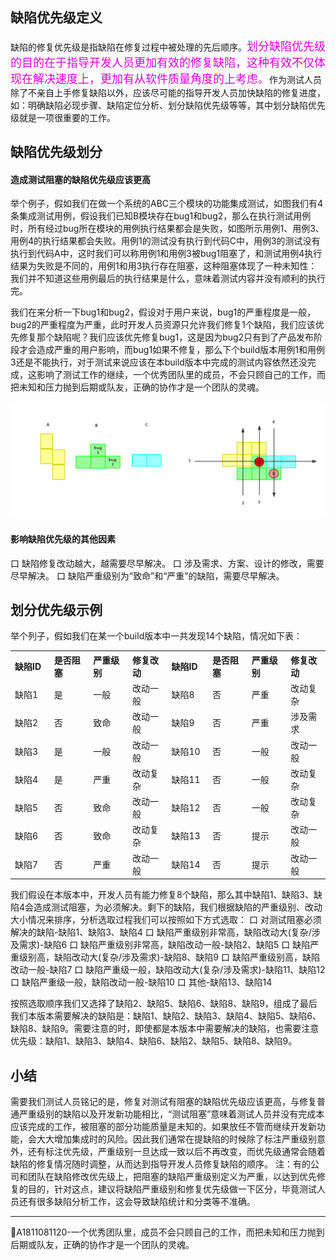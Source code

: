 
## 缺陷优先级定义

缺陷的修复优先级是指缺陷在修复过程中被处理的先后顺序。<font color="#dd00dd" size="4" face="楷体">划分缺陷优先级的目的在于指导开发人员更加有效的修复缺陷，这种有效不仅体现在解决速度上，更加有从软件质量角度的上考虑。</font>作为测试人员除了不亲自上手修复缺陷以外，应该尽可能的指导开发人员加快缺陷的修复进度，如：明确缺陷必现步骤、缺陷定位分析、划分缺陷优先级等等，其中划分缺陷优先级就是一项很重要的工作。

## 缺陷优先级划分

#### 造成测试阻塞的缺陷优先级应该更高

举个例子，假如我们在做一个系统的ABC三个模块的功能集成测试，如图我们有4条集成测试用例，假设我们已知B模块存在bug1和bug2，那么在执行测试用例时，所有经过bug所在模块的用例执行结果都会是失败，如图所示用例1、用例3、用例4的执行结果都会失败。用例1的测试没有执行到代码C中，用例3的测试没有执行到代码A中，这时我们可以称用例1和用例3被bug1阻塞了，和测试用例4执行结果为失败是不同的，用例1和用3执行存在阻塞，这种阻塞体现了一种未知性：我们并不知道这些用例最后的执行结果是什么，意味着测试内容并没有顺利的执行完。

我们在来分析一下bug1和bug2，假设对于用户来说，bug1的严重程度是一般，bug2的严重程度为严重，此时开发人员资源只允许我们修复1个缺陷，我们应该优先修复那个缺陷呢？我们应该优先修复bug1，这是因为bug2只有到了产品发布阶段才会造成严重的用户影响，而bug1如果不修复，那么下个build版本用例1和用例3还是不能执行，对于测试来说应该在本build版本中完成的测试内容依然还没完成，这影响了测试工作的继续，一个优秀团队里的成员，不会只顾自己的工作，而把未知和压力抛到后期或队友，正确的协作才是一个团队的灵魂。

![](../resFiles/r2/缺陷优先级.jpg)


#### 影响缺陷优先级的其他因素

口  缺陷修复改动越大，越需要尽早解决。
口  涉及需求、方案、设计的修改，需要尽早解决。
口  缺陷严重级别为“致命”和“严重”的缺陷，需要尽早解决。

## 划分优先级示例

举个列子，假如我们在某一个build版本中一共发现14个缺陷，情况如下表：
<table>
	<tr>
		<th width="125px" align="left">缺陷ID</th>
		<th width="125px" align="left">是否阻塞</th>
		<th width="125px" align="left">严重级别</th>
		<th width="125px" align="left">修复改动</th>
		<th width="125px" align="left">缺陷ID</th>
		<th width="125px" align="left">是否阻塞</th>
		<th width="125px" align="left">严重级别</th>
		<th width="125px" align="left">修复改动</th>
	</tr>
	<tr>
		<td>缺陷1</td>
		<td>是</td>
		<td>一般</td>
		<td>改动一般</td>
		<td>缺陷8</td>
		<td>否</td>
		<td>严重</td>
		<td>改动复杂</td>
	</tr>
	<tr>
		<td>缺陷2</td>
		<td>否</td>
		<td>致命</td>
		<td>改动一般</td>
		<td>缺陷9</td>
		<td>否</td>
		<td>严重</td>
		<td>涉及需求</td>
	</tr>
	<tr>
		<td>缺陷3</td>
		<td>是</td>
		<td>一般</td>
		<td>改动一般</td>
		<td>缺陷10</td>
		<td>否</td>
		<td>一般</td>
		<td>改动一般</td>
	</tr>
	<tr>
		<td>缺陷4</td>
		<td>是</td>
		<td>严重</td>
		<td>改动复杂</td>
		<td>缺陷11</td>
		<td>否</td>
		<td>一般</td>
		<td>改动复杂</td>
	</tr>
	<tr>
		<td>缺陷5</td>
		<td>否</td>
		<td>致命</td>
		<td>改动一般</td>
		<td>缺陷12</td>
		<td>否</td>
		<td>一般</td>
		<td>改动复杂</td>
	</tr>
	<tr>
		<td>缺陷6</td>
		<td>否</td>
		<td>致命</td>
		<td>改动复杂</td>
		<td>缺陷13</td>
		<td>否</td>
		<td>提示</td>
		<td>改动一般</td>
	</tr>
	<tr>
		<td>缺陷7</td>
		<td>否</td>
		<td>严重</td>
		<td>改动一般</td>
		<td>缺陷14</td>
		<td>否</td>
		<td>提示</td>
		<td>改动一般</td>
	</tr>
</table>
我们假设在本版本中，开发人员有能力修复8个缺陷，那么其中缺陷1、缺陷3、缺陷4会造成测试阻塞，为必须解决。剩下的缺陷，我们根据缺陷的严重级别、改动大小情况来排序，分析选取过程我们可以按照如下方式选取：
口  对测试阻塞必须解决的缺陷-缺陷1、缺陷3、缺陷4
口  缺陷严重级别非常高，缺陷改动大(复杂/涉及需求)-缺陷6
口  缺陷严重级别非常高，缺陷改动一般-缺陷2、缺陷5
口  缺陷严重级别高，缺陷改动大(复杂/涉及需求)-缺陷8、缺陷9
口  缺陷严重级别高，缺陷改动一般-缺陷7
口  缺陷严重级一般，缺陷改动大(复杂/涉及需求)-缺陷11、缺陷12
口  缺陷严重级一般，缺陷改动一般-缺陷10
口  其他-缺陷13、缺陷14

按照选取顺序我们又选择了缺陷2、缺陷5、缺陷6、缺陷8、缺陷9，组成了最后我们本版本需要解决的缺陷是：缺陷1、缺陷2、缺陷3、缺陷4、缺陷5、缺陷6、缺陷8、缺陷9。需要注意的时，即使都是本版本中需要解决的缺陷，也需要注意优先级：缺陷1、缺陷3、缺陷4、缺陷6、缺陷2、缺陷5、缺陷8、缺陷9。

## 小结

需要我们测试人员铭记的是，修复对测试有阻塞的缺陷优先级应该更高，与修复普通严重级别的缺陷以及开发新功能相比，“测试阻塞”意味着测试人员并没有完成本应该完成的工作，被阻塞的部分功能质量是未知的。如果放任不管而继续开发新功能，会大大增加集成时的风险。因此我们通常在提缺陷的时候除了标注严重级别意外，还有标注优先级，严重级别一旦达成一致以后不再改变，而优先级通常会随着缺陷的修复情况随时调整，从而达到指导开发人员修复缺陷的顺序。
注：有的公司和团队在缺陷修改优先级上，把阻塞的缺陷严重级别定义为严重，以达到优先修复的目的，针对这点，建议将缺陷严重级别和修复优先级做一下区分，毕竟测试人员还有很多缺陷分析工作，这会导致缺陷统计和分类等不准确。

* * *
:bell:A1811081120-一个优秀团队里，成员不会只顾自己的工作，而把未知和压力抛到后期或队友，正确的协作才是一个团队的灵魂。
